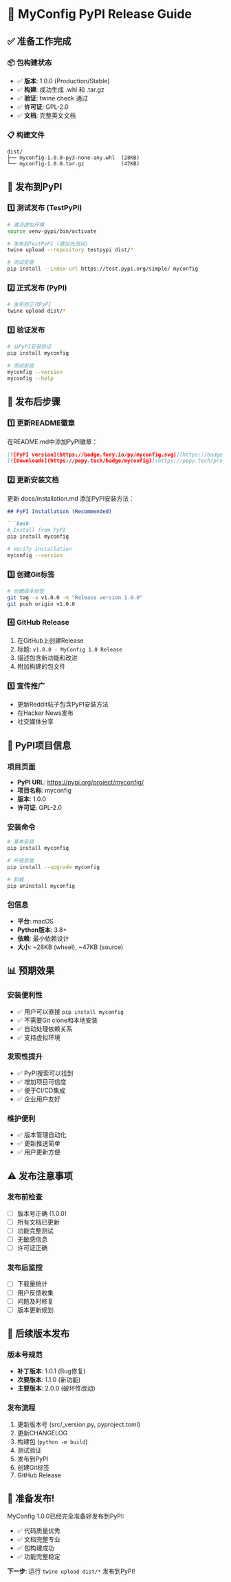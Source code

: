 # 🚀 MyConfig PyPI Release Guide

## ✅ 准备工作完成

### 📦 包构建状态
- ✅ **版本**: 1.0.0 (Production/Stable)
- ✅ **构建**: 成功生成 .whl 和 .tar.gz
- ✅ **验证**: twine check 通过
- ✅ **许可证**: GPL-2.0
- ✅ **文档**: 完整英文文档

### 📋 构建文件
```
dist/
├── myconfig-1.0.0-py3-none-any.whl  (28KB)
└── myconfig-1.0.0.tar.gz            (47KB)
```

## 🔑 发布到PyPI

### 1️⃣ 测试发布 (TestPyPI)
```bash
# 激活虚拟环境
source venv-pypi/bin/activate

# 发布到TestPyPI (建议先测试)
twine upload --repository testpypi dist/*

# 测试安装
pip install --index-url https://test.pypi.org/simple/ myconfig
```

### 2️⃣ 正式发布 (PyPI)
```bash
# 发布到正式PyPI
twine upload dist/*
```

### 3️⃣ 验证发布
```bash
# 从PyPI安装验证
pip install myconfig

# 测试安装
myconfig --version
myconfig --help
```

## 📝 发布后步骤

### 1️⃣ 更新README徽章
在README.md中添加PyPI徽章：
```markdown
[![PyPI version](https://badge.fury.io/py/myconfig.svg)](https://badge.fury.io/py/myconfig)
[![Downloads](https://pepy.tech/badge/myconfig)](https://pepy.tech/project/myconfig)
```

### 2️⃣ 更新安装文档
更新 docs/installation.md 添加PyPI安装方法：
```markdown
## PyPI Installation (Recommended)

```bash
# Install from PyPI
pip install myconfig

# Verify installation
myconfig --version
```

### 3️⃣ 创建Git标签
```bash
# 创建版本标签
git tag -a v1.0.0 -m "Release version 1.0.0"
git push origin v1.0.0
```

### 4️⃣ GitHub Release
1. 在GitHub上创建Release
2. 标题: `v1.0.0 - MyConfig 1.0 Release`
3. 描述包含新功能和改进
4. 附加构建的包文件

### 5️⃣ 宣传推广
- 更新Reddit帖子包含PyPI安装方法
- 在Hacker News发布
- 社交媒体分享

## 🎯 PyPI项目信息

### 项目页面
- **PyPI URL**: https://pypi.org/project/myconfig/
- **项目名称**: myconfig
- **版本**: 1.0.0
- **许可证**: GPL-2.0

### 安装命令
```bash
# 基本安装
pip install myconfig

# 升级安装
pip install --upgrade myconfig

# 卸载
pip uninstall myconfig
```

### 包信息
- **平台**: macOS
- **Python版本**: 3.8+
- **依赖**: 最小依赖设计
- **大小**: ~28KB (wheel), ~47KB (source)

## 📊 预期效果

### 安装便利性
- ✅ 用户可以直接 `pip install myconfig`
- ✅ 不需要Git clone和本地安装
- ✅ 自动处理依赖关系
- ✅ 支持虚拟环境

### 发现性提升
- ✅ PyPI搜索可以找到
- ✅ 增加项目可信度
- ✅ 便于CI/CD集成
- ✅ 企业用户友好

### 维护便利
- ✅ 版本管理自动化
- ✅ 更新推送简单
- ✅ 用户更新方便

## ⚠️ 发布注意事项

### 发布前检查
- [ ] 版本号正确 (1.0.0)
- [ ] 所有文档已更新
- [ ] 功能完整测试
- [ ] 无敏感信息
- [ ] 许可证正确

### 发布后监控
- [ ] 下载量统计
- [ ] 用户反馈收集
- [ ] 问题及时修复
- [ ] 版本更新规划

## 🔄 后续版本发布

### 版本号规范
- **补丁版本**: 1.0.1 (Bug修复)
- **次要版本**: 1.1.0 (新功能)
- **主要版本**: 2.0.0 (破坏性改动)

### 发布流程
1. 更新版本号 (src/_version.py, pyproject.toml)
2. 更新CHANGELOG
3. 构建包 (`python -m build`)
4. 测试验证
5. 发布到PyPI
6. 创建Git标签
7. GitHub Release

## 🎉 准备发布!

MyConfig 1.0.0已经完全准备好发布到PyPI:
- ✅ 代码质量优秀
- ✅ 文档完整专业
- ✅ 包构建成功
- ✅ 功能完整稳定

**下一步**: 运行 `twine upload dist/*` 发布到PyPI!
